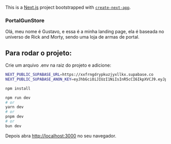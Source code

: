 This is a [Next.js](https://nextjs.org) project bootstrapped with [`create-next-app`](https://nextjs.org/docs/app/api-reference/cli/create-next-app).

### PortalGunStore

Olá, meu nome é Gustavo, e essa é a minha landing page, ela é baseada no universo de Rick and Morty, sendo uma loja de armas de portal.

## Para rodar o projeto:

Crie um arquivo .env na raiz do projeto e adicione:

```bash
NEXT_PUBLIC_SUPABASE_URL=https://xxfrngdrypkuzjyxllkx.supabase.co
NEXT_PUBLIC_SUPABASE_ANON_KEY=eyJhbGciOiJIUzI1NiIsInR5cCI6IkpXVCJ9.eyJpc3MiOiJzdXBhYmFzZSIsInJlZiI6Inh4ZnJuZ2RyeXBrdXpqeXhsbGt4Iiwicm9sZSI6ImFub24iLCJpYXQiOjE3NDQ3NDkzMTAsImV4cCI6MjA2MDMyNTMxMH0.cDa0CV2JITCuCIWVJU6p4EfslXO2IRBMZ7ZsRgPgkCc
```

```bash
npm install

npm run dev
# or
yarn dev
# or
pnpm dev
# or
bun dev
```

Depois abra [http://localhost:3000](http://localhost:3000) no seu navegador.


